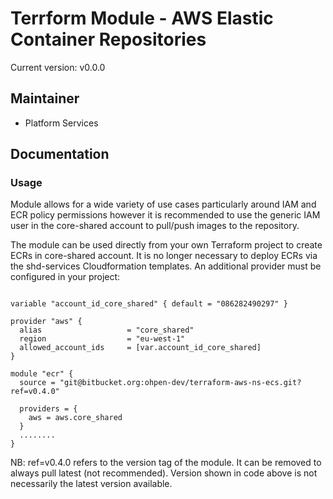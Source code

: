 # Terrform Module - AWS Elastic Container Repositories

Current version: v0.0.0

## Maintainer

* Platform Services

## Documentation

### Usage

Module allows for a wide variety of use cases particularly around IAM and ECR policy permissions however it is recommended to use the generic IAM user in the core-shared account to pull/push images to the repository.

The module can be used directly from your own Terraform project to create ECRs in core-shared account. It is no longer necessary to deploy ECRs via the shd-services Cloudformation templates. An additional provider must be configured in your project:

``` (terraform)

variable "account_id_core_shared" { default = "086282490297" }

provider "aws" {
  alias                   = "core_shared"
  region                  = "eu-west-1"
  allowed_account_ids     = [var.account_id_core_shared]
}

module "ecr" {
  source = "git@bitbucket.org:ohpen-dev/terraform-aws-ns-ecs.git?ref=v0.4.0"

  providers = {
    aws = aws.core_shared
  }
  ........
}

```

NB: ref=v0.4.0 refers to the version tag of the module. It can be removed to always pull latest (not recommended). Version shown in code above is not necessarily the latest version available.

<!-- BEGIN_TF_DOCS -->

<!-- END_TF_DOCS -->
